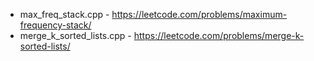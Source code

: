 - max_freq_stack.cpp - https://leetcode.com/problems/maximum-frequency-stack/
- merge_k_sorted_lists.cpp - https://leetcode.com/problems/merge-k-sorted-lists/
